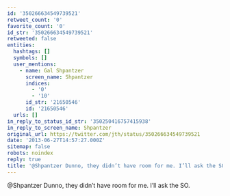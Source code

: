 ```yaml
---
id: '350266634549739521'
retweet_count: '0'
favorite_count: '0'
id_str: '350266634549739521'
retweeted: false
entities:
  hashtags: []
  symbols: []
  user_mentions:
    - name: Gal Shpantzer
      screen_name: Shpantzer
      indices:
        - '0'
        - '10'
      id_str: '21650546'
      id: '21650546'
  urls: []
in_reply_to_status_id_str: '350250416757415938'
in_reply_to_screen_name: Shpantzer
original_url: https://twitter.com/jth/status/350266634549739521
date: '2013-06-27T14:57:27.000Z'
sitemap: false
robots: noindex
reply: true
title: '@Shpantzer Dunno, they didn’t have room for me. I’ll ask the SO.'
---
```


@Shpantzer Dunno, they didn’t have room for me. I’ll ask the SO.